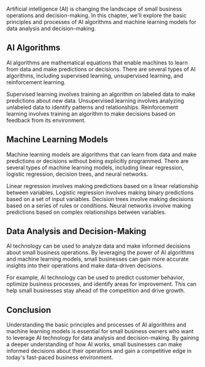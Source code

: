 
Artificial intelligence (AI) is changing the landscape of small business operations and decision-making. In this chapter, we'll explore the basic principles and processes of AI algorithms and machine learning models for data analysis and decision-making.

AI Algorithms
-------------

AI algorithms are mathematical equations that enable machines to learn from data and make predictions or decisions. There are several types of AI algorithms, including supervised learning, unsupervised learning, and reinforcement learning.

Supervised learning involves training an algorithm on labeled data to make predictions about new data. Unsupervised learning involves analyzing unlabeled data to identify patterns and relationships. Reinforcement learning involves training an algorithm to make decisions based on feedback from its environment.

Machine Learning Models
-----------------------

Machine learning models are algorithms that can learn from data and make predictions or decisions without being explicitly programmed. There are several types of machine learning models, including linear regression, logistic regression, decision trees, and neural networks.

Linear regression involves making predictions based on a linear relationship between variables. Logistic regression involves making binary predictions based on a set of input variables. Decision trees involve making decisions based on a series of rules or conditions. Neural networks involve making predictions based on complex relationships between variables.

Data Analysis and Decision-Making
---------------------------------

AI technology can be used to analyze data and make informed decisions about small business operations. By leveraging the power of AI algorithms and machine learning models, small businesses can gain more accurate insights into their operations and make data-driven decisions.

For example, AI technology can be used to predict customer behavior, optimize business processes, and identify areas for improvement. This can help small businesses stay ahead of the competition and drive growth.

Conclusion
----------

Understanding the basic principles and processes of AI algorithms and machine learning models is essential for small business owners who want to leverage AI technology for data analysis and decision-making. By gaining a deeper understanding of how AI works, small businesses can make informed decisions about their operations and gain a competitive edge in today's fast-paced business environment.

